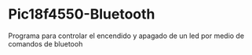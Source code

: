 # Pic18f4550-Bluetooth
Programa para controlar el encendido y apagado de un led por medio de comandos de bluetooh
